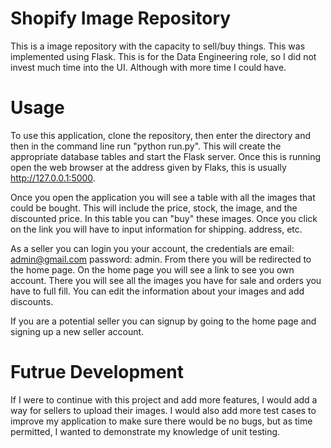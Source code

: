 # Shopify Image Repository
This is a image repository with the capacity to sell/buy things. 
This was implemented using Flask. This is for the Data Engineering role, so I did not invest much time into the UI. Although with more time I could have. 

# Usage
To use this application, clone the repository, then enter the directory and then in the command line run "python run.py". This will create the appropriate database tables and start the Flask server. Once this is running open the web browser at the address given by Flaks, this is usually http://127.0.0.1:5000. 

Once you open the application you will see a table with all the images that could be bought. This will include the price, stock, the image, and the discounted price. In this table you can "buy" these images. Once you click on the link you will have to input information for shipping. address, etc. 

As a seller you can login you your account, the credentials are email: admin@gmail.com password: admin. From there you will be redirected to the home page. On the home page you will see a link to see you own account. There you will see all the images you have for sale and orders you have to full fill. You can edit the information about your images and add discounts. 

If you are a potential seller you can signup by going to the home page and signing up a new seller account.

# Futrue Development
If I were to continue with this project and add more features, I would add a way for sellers to upload their images. 
I would also add more test cases to improve my application to make sure there would be no bugs, but as time permitted, I wanted to demonstrate my knowledge of unit testing.  
